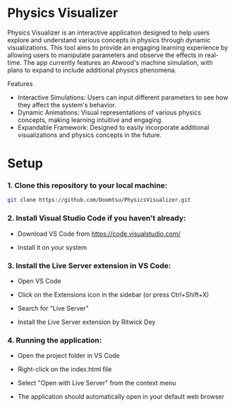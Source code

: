 # Physics Visualizer
Physics Visualizer is an interactive application designed to help users explore and understand various concepts in physics through dynamic visualizations. This tool aims to provide an engaging learning experience by allowing users to manipulate parameters and observe the effects in real-time. The app currently features an Atwood's machine simulation, with plans to expand to include additional physics phenomena. 

Features
-  Interactive Simulations: Users can input different parameters to see how they affect the system's behavior.
-  Dynamic Animations: Visual representations of various physics concepts, making learning intuitive and engaging.
-  Expandable Framework: Designed to easily incorporate additional visualizations and physics concepts in the future.


# Setup
### 1. Clone this repository to your local machine:
   ```bash
   git clone https://github.com/Doomtsu/PhysicsVisualizer.git
```
### 2. Install Visual Studio Code if you haven't already:

- Download VS Code from https://code.visualstudio.com/

- Install it on your system

### 3. Install the Live Server extension in VS Code:

- Open VS Code

- Click on the Extensions icon in the sidebar (or press Ctrl+Shift+X)

- Search for "Live Server"

- Install the Live Server extension by Ritwick Dey

### 4. Running the application:

- Open the project folder in VS Code

- Right-click on the index.html file

- Select "Open with Live Server" from the context menu

- The application should automatically open in your default web browser

